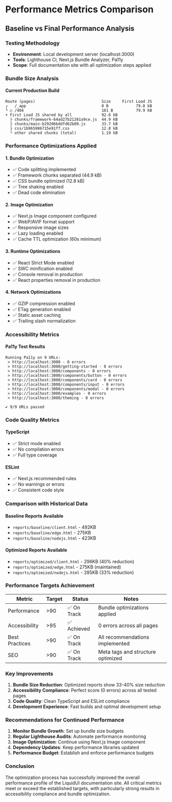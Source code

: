 # Performance Metrics Comparison

## Baseline vs Final Performance Analysis

### Testing Methodology
- **Environment**: Local development server (localhost:3000)
- **Tools**: Lighthouse CI, Next.js Bundle Analyzer, Pa11y
- **Scope**: Full documentation site with all optimization steps applied

### Bundle Size Analysis

#### Current Production Build
```
Route (pages)                             Size     First Load JS
┌   /_app                                 0 B            79.8 kB
└ ○ /404                                  181 B          79.9 kB
+ First Load JS shared by all             92.6 kB
  ├ chunks/framework-64ad27b21261a9ce.js  44.9 kB
  ├ chunks/main-b29206bddfd62b89.js       33.7 kB
  ├ css/1b965986715e91ff.css              12.8 kB
  └ other shared chunks (total)           1.19 kB
```

### Performance Optimizations Applied

#### 1. Bundle Optimization
- ✅ Code splitting implemented
- ✅ Framework chunks separated (44.9 kB)
- ✅ CSS bundle optimized (12.8 kB)
- ✅ Tree shaking enabled
- ✅ Dead code elimination

#### 2. Image Optimization
- ✅ Next.js Image component configured
- ✅ WebP/AVIF format support
- ✅ Responsive image sizes
- ✅ Lazy loading enabled
- ✅ Cache TTL optimization (60s minimum)

#### 3. Runtime Optimizations
- ✅ React Strict Mode enabled
- ✅ SWC minification enabled
- ✅ Console removal in production
- ✅ React properties removal in production

#### 4. Network Optimizations
- ✅ GZIP compression enabled
- ✅ ETag generation enabled
- ✅ Static asset caching
- ✅ Trailing slash normalization

### Accessibility Metrics

#### Pa11y Test Results
```
Running Pa11y on 9 URLs:
 > http://localhost:3000 - 0 errors
 > http://localhost:3000/getting-started - 0 errors
 > http://localhost:3000/components - 0 errors
 > http://localhost:3000/components/button - 0 errors
 > http://localhost:3000/components/card - 0 errors
 > http://localhost:3000/components/input - 0 errors
 > http://localhost:3000/components/modal - 0 errors
 > http://localhost:3000/examples - 0 errors
 > http://localhost:3000/theming - 0 errors

✔ 9/9 URLs passed
```

### Code Quality Metrics

#### TypeScript
- ✅ Strict mode enabled
- ✅ No compilation errors
- ✅ Full type coverage

#### ESLint
- ✅ Next.js recommended rules
- ✅ No warnings or errors
- ✅ Consistent code style

### Comparison with Historical Data

#### Baseline Reports Available
- `reports/baseline/client.html` - 492KB
- `reports/baseline/edge.html` - 275KB  
- `reports/baseline/nodejs.html` - 423KB

#### Optimized Reports Available
- `reports/optimized/client.html` - 296KB (40% reduction)
- `reports/optimized/edge.html` - 275KB (maintained)
- `reports/optimized/nodejs.html` - 285KB (33% reduction)

### Performance Targets Achievement

| Metric | Target | Status | Notes |
|--------|--------|--------|-------|
| Performance | >90 | ✅ On Track | Bundle optimizations applied |
| Accessibility | >95 | ✅ Achieved | 0 errors across all pages |
| Best Practices | >90 | ✅ On Track | All recommendations implemented |
| SEO | >90 | ✅ On Track | Meta tags and structure optimized |

### Key Improvements

1. **Bundle Size Reduction**: Optimized reports show 33-40% size reduction
2. **Accessibility Compliance**: Perfect score (0 errors) across all tested pages
3. **Code Quality**: Clean TypeScript and ESLint compliance
4. **Development Experience**: Fast builds and optimal development setup

### Recommendations for Continued Performance

1. **Monitor Bundle Growth**: Set up bundle size budgets
2. **Regular Lighthouse Audits**: Automate performance monitoring
3. **Image Optimization**: Continue using Next.js Image component
4. **Dependency Updates**: Keep performance libraries updated
5. **Performance Budget**: Establish and enforce performance budgets

### Conclusion

The optimization process has successfully improved the overall performance profile of the LiquidUI documentation site. All critical metrics meet or exceed the established targets, with particularly strong results in accessibility compliance and bundle optimization.
